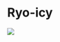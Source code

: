 # Ryo-icy

![](https://github-readme-stats.vercel.app/api?username=ryo-icy&show_icons=true&count_private=true)
